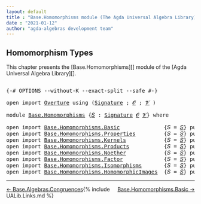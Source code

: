 ```yaml
---
layout: default
title : "Base.Homomorphisms module (The Agda Universal Algebra Library)"
date : "2021-01-12"
author: "agda-algebras development team"
---
```


## <a id="homomorphism-types">Homomorphism Types</a>

This chapter presents the [Base.Homomorphisms][] module of the [Agda Universal Algebra Library][].

<pre class="Agda">

<a id="328" class="Symbol">{-#</a> <a id="332" class="Keyword">OPTIONS</a> <a id="340" class="Pragma">--without-K</a> <a id="352" class="Pragma">--exact-split</a> <a id="366" class="Pragma">--safe</a> <a id="373" class="Symbol">#-}</a>

<a id="378" class="Keyword">open</a> <a id="383" class="Keyword">import</a> <a id="390" href="Overture.html" class="Module">Overture</a> <a id="399" class="Keyword">using</a> <a id="405" class="Symbol">(</a><a id="406" href="Overture.Signatures.html#3282" class="Function">Signature</a> <a id="416" class="Symbol">;</a> <a id="418" href="Overture.Signatures.html#648" class="Generalizable">𝓞</a> <a id="420" class="Symbol">;</a> <a id="422" href="Overture.Signatures.html#650" class="Generalizable">𝓥</a> <a id="424" class="Symbol">)</a>

<a id="427" class="Keyword">module</a> <a id="434" href="Base.Homomorphisms.html" class="Module">Base.Homomorphisms</a> <a id="453" class="Symbol">{</a><a id="454" href="Base.Homomorphisms.html#454" class="Bound">𝑆</a> <a id="456" class="Symbol">:</a> <a id="458" href="Overture.Signatures.html#3282" class="Function">Signature</a> <a id="468" href="Overture.Signatures.html#648" class="Generalizable">𝓞</a> <a id="470" href="Overture.Signatures.html#650" class="Generalizable">𝓥</a><a id="471" class="Symbol">}</a> <a id="473" class="Keyword">where</a>

<a id="480" class="Keyword">open</a> <a id="485" class="Keyword">import</a> <a id="492" href="Base.Homomorphisms.Basic.html" class="Module">Base.Homomorphisms.Basic</a>              <a id="530" class="Symbol">{</a><a id="531" class="Argument">𝑆</a> <a id="533" class="Symbol">=</a> <a id="535" href="Base.Homomorphisms.html#454" class="Bound">𝑆</a><a id="536" class="Symbol">}</a> <a id="538" class="Keyword">public</a>
<a id="545" class="Keyword">open</a> <a id="550" class="Keyword">import</a> <a id="557" href="Base.Homomorphisms.Properties.html" class="Module">Base.Homomorphisms.Properties</a>         <a id="595" class="Symbol">{</a><a id="596" class="Argument">𝑆</a> <a id="598" class="Symbol">=</a> <a id="600" href="Base.Homomorphisms.html#454" class="Bound">𝑆</a><a id="601" class="Symbol">}</a> <a id="603" class="Keyword">public</a>
<a id="610" class="Keyword">open</a> <a id="615" class="Keyword">import</a> <a id="622" href="Base.Homomorphisms.Kernels.html" class="Module">Base.Homomorphisms.Kernels</a>            <a id="660" class="Symbol">{</a><a id="661" class="Argument">𝑆</a> <a id="663" class="Symbol">=</a> <a id="665" href="Base.Homomorphisms.html#454" class="Bound">𝑆</a><a id="666" class="Symbol">}</a> <a id="668" class="Keyword">public</a>
<a id="675" class="Keyword">open</a> <a id="680" class="Keyword">import</a> <a id="687" href="Base.Homomorphisms.Products.html" class="Module">Base.Homomorphisms.Products</a>           <a id="725" class="Symbol">{</a><a id="726" class="Argument">𝑆</a> <a id="728" class="Symbol">=</a> <a id="730" href="Base.Homomorphisms.html#454" class="Bound">𝑆</a><a id="731" class="Symbol">}</a> <a id="733" class="Keyword">public</a>
<a id="740" class="Keyword">open</a> <a id="745" class="Keyword">import</a> <a id="752" href="Base.Homomorphisms.Noether.html" class="Module">Base.Homomorphisms.Noether</a>            <a id="790" class="Symbol">{</a><a id="791" class="Argument">𝑆</a> <a id="793" class="Symbol">=</a> <a id="795" href="Base.Homomorphisms.html#454" class="Bound">𝑆</a><a id="796" class="Symbol">}</a> <a id="798" class="Keyword">public</a>
<a id="805" class="Keyword">open</a> <a id="810" class="Keyword">import</a> <a id="817" href="Base.Homomorphisms.Factor.html" class="Module">Base.Homomorphisms.Factor</a>             <a id="855" class="Symbol">{</a><a id="856" class="Argument">𝑆</a> <a id="858" class="Symbol">=</a> <a id="860" href="Base.Homomorphisms.html#454" class="Bound">𝑆</a><a id="861" class="Symbol">}</a> <a id="863" class="Keyword">public</a>
<a id="870" class="Keyword">open</a> <a id="875" class="Keyword">import</a> <a id="882" href="Base.Homomorphisms.Isomorphisms.html" class="Module">Base.Homomorphisms.Isomorphisms</a>       <a id="920" class="Symbol">{</a><a id="921" class="Argument">𝑆</a> <a id="923" class="Symbol">=</a> <a id="925" href="Base.Homomorphisms.html#454" class="Bound">𝑆</a><a id="926" class="Symbol">}</a> <a id="928" class="Keyword">public</a>
<a id="935" class="Keyword">open</a> <a id="940" class="Keyword">import</a> <a id="947" href="Base.Homomorphisms.HomomorphicImages.html" class="Module">Base.Homomorphisms.HomomorphicImages</a>  <a id="985" class="Symbol">{</a><a id="986" class="Argument">𝑆</a> <a id="988" class="Symbol">=</a> <a id="990" href="Base.Homomorphisms.html#454" class="Bound">𝑆</a><a id="991" class="Symbol">}</a> <a id="993" class="Keyword">public</a>
</pre>

--------------------------------------

<span style="float:left;">[← Base.Algebras.Congruences](Base.Algebras.Congruences.html)</span>
<span style="float:right;">[Base.Homomorphisms.Basic →](Base.Homomorphisms.Basic.html)</span>

{% include UALib.Links.md %}
